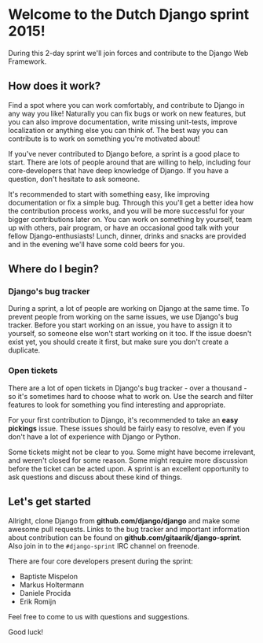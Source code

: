 # Welcome to the Dutch Django sprint 2015!

During this 2-day sprint we'll join forces and contribute to the Django Web Framework.
####


## How does it work?

Find a spot where you can work comfortably, and contribute to Django in
any way you like! Naturally you can fix bugs or work on new features,
but you can also improve documentation, write missing unit-tests,
improve localization or anything else you can think of. The best way you
can contribute is to work on something you're motivated about!

If you've never contributed to Django before, a sprint is a good place
to start. There are lots of people around that are willing to help,
including four core-developers that have deep knowledge of Django. If
you have a question, don't hesitate to ask someone.

It's recommended to start with something easy, like improving
documentation or fix a simple bug. Through this you'll get a better idea
how the contribution process works, and you will be more successful for
your bigger contributions later on. You can work on something by
yourself, team up with others, pair program, or have an occasional good
talk with your fellow Django-enthusiasts! Lunch, dinner, drinks and
snacks are provided and in the evening we'll have some cold beers for
you.


## Where do I begin?

### Django's bug tracker

During a sprint, a lot of people are working on Django at the same time.
To prevent people from working on the same issues, we use Django's bug
tracker. Before you start working on an issue, you have to assign it to
yourself, so someone else won't start working on it too. If the issue
doesn't exist yet, you should create it first, but make sure you don't
create a duplicate.

### Open tickets

There are a lot of open tickets in Django's bug tracker - over a
thousand - so it's sometimes hard to choose what to work on. Use the
search and filter features to look for something you find interesting
and appropriate.

For your first contribution to Django, it's recommended to take an
**easy pickings** issue. These issues should be fairly easy to resolve,
even if you don't have a lot of experience with Django or Python.

Some tickets might not be clear to you. Some might have become
irrelevant, and weren't closed for some reason. Some might require more
discussion before the ticket can be acted upon. A sprint is an excellent
opportunity to ask questions and discuss about these kind of things.


## Let's get started

Allright, clone Django from **github.com/django/django** and make some
awesome pull requests. Links to the bug tracker and important
information about contribution can be found on
**github.com/gitaarik/django-sprint**. Also join in to the
`#django-sprint` IRC channel on freenode.

There are four core developers present during the sprint:

- Baptiste Mispelon
- Markus Holtermann
- Daniele Procida
- Erik Romijn

Feel free to come to us with questions and suggestions.

Good luck!
